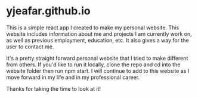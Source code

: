 # yjeafar.github.io

This is a simple react app I created to make my personal website. This website includes information about me and projects I am currently work on, 
as well as previous employment, education, etc. It also gives a way for the user to contact me. 

It's a pretty straight forward personal website that I tried to make different from others. If you'd like to run it locally, clone the repo 
and cd into the website folder then run npm start. I will continue to add to this website as I move forward in my life and in my professional career.

Thanks for taking the time to look at it!
